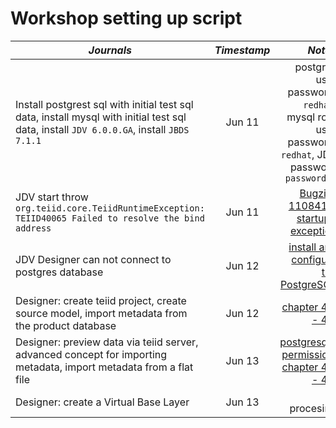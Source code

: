 # Workshop setting up script

| *Journals* | *Timestamp* | *Notes* |
|------------|:-----------:|--------:|
|Install postgrest sql with initial test sql data, install mysql with initial test sql data, install `JDV 6.0.0.GA`, install `JBDS 7.1.1` |Jun 11 | postgres user password: `redhat`, mysql root user password: `redhat`, JDV password `password1!`|
|JDV start throw `org.teiid.core.TeiidRuntimeException: TEIID40065 Failed to resolve the bind address` |Jun 11 |[Bugzilla 1108418](https://bugzilla.redhat.com/show_bug.cgi?id=1108418), [startup-exception](../startup-exception) |
|JDV Designer can not connect to postgres database |Jun 12 |[install and configure the PostgreSQL](https://github.com/kylinsoong/workspace-2014/blob/master/docs/RHL/postgresql_administration.asciidoc) |
|Designer: create teiid project, create source model, import metadata from the product database|Jun 12 |[chapter 4.1 - 4.4](https://github.com/DataVirtualizationByExample/DVWorkshop/blob/master/docs/jboss-dv-workshop.pdf) |
|Designer: preview data via teiid server, advanced concept for importing metadata, import metadata from a flat file|Jun 13 |[postgresql-permission](../postgresql-permission), [chapter 4.5 - 4.7](https://github.com/DataVirtualizationByExample/DVWorkshop/blob/master/docs/jboss-dv-workshop.pdf) |
|Designer: create a Virtual Base Layer |Jun 13 |In procesing |


